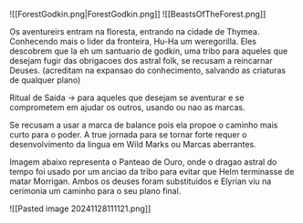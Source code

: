 ![[ForestGodkin.png|ForestGodkin.png]]
![[BeastsOfTheForest.png]]



Os aventureirs entram na floresta, entrando na cidade de Thymea. Conhecendo mais o lider da fronteira, Hu-Ha um weregorilla. Eles descobrem que la eh um santuario de godkin, uma tribo para aqueles que desejam fugir das obrigacoes dos astral folk, se recusam a reincarnar Deuses. (acreditam na expansao do conhecimento, salvando as criaturas de qualquer plano)

Ritual de Saida -> para aqueles que desejam se aventurar e se comprometem em ajudar os outros, usando ou nao as marcas.

Se recusam a usar a marca de balance pois ela propoe o caminho mais curto para o poder. A true jornada para se tornar forte requer o desenvolvimento da lingua em Wild Marks ou Marcas aberrantes. 

Imagem abaixo representa o Panteao de Ouro, onde o dragao astral do tempo foi usado por um anciao da tribo para evitar que Helm terminasse de matar Morrigan. Ambos os deuses foram substituidos e Elyrian viu na cerimonia um caminho para o seu plano final. 

![[Pasted image 20241128111121.png]]